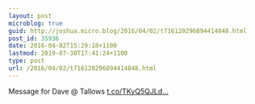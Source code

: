 ```yaml
---
layout: post
microblog: true
guid: http://joshua.micro.blog/2016/04/02/t716120296894414848.html
post_id: 35936
date: 2016-04-02T15:29:18+1100
lastmod: 2019-07-30T17:41:24+1100
type: post
url: /2016/04/02/t716120296894414848.html
---
```

Message for Dave @ Tallows [t.co/TKyQ5QJLd...](https://t.co/TKyQ5QJLdA)
